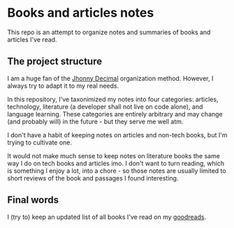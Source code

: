 # Books and articles notes
This repo is an attempt to organize notes and summaries of books and articles I've read.

## The project structure
I am a huge fan of the [Jhonny Decimal](https://johnnydecimal.com/) organization method. However, I always try to adapt it to my real needs.

In this repository, I've taxonimized my notes into four categories: articles, technology, literature (a developer shall not live on code alone), and language learning. These categories are entirely arbitrary and may change (and probably will) in the future - but they serve me well atm.

I don't have a habit of keeping notes on articles and non-tech books, but I'm trying to cultivate one.

It would not make much sense to keep notes on literature books the same way I do on tech books and articles imo. I don't want to turn reading, which is something I enjoy a lot, into a chore - so those notes are usually limited to short reviews of the book and passages I found interesting.

## Final words
I (try to) keep an updated list of all books I've read on my [goodreads](https://www.goodreads.com/user/show/118576377-pedro-henrique).
